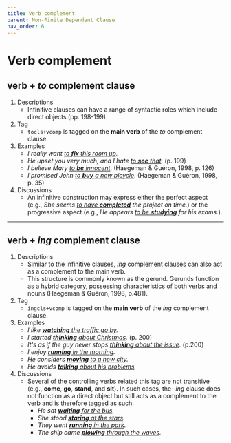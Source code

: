 ```yaml
---
title: Verb complement
parent: Non-Finite Dependent Clause
nav_order: 6
---
```


# Verb complement

## verb + *to* complement clause

1. Descriptions
   - Infinitive clauses can have a range of syntactic roles which include direct objects (pp. 198-199).
2. Tag
   - `tocls+vcomp` is tagged on the **main verb** of the *to* complement clause.
3. Examples
    - *I really want <ins>to **fix** this room up</ins>.*
    - *He upset you very much, and I hate <ins>to **see** that</ins>.* (p. 199)
    - *I believe Mary <ins>to **be** innocent</ins>*. (Haegeman & Guéron, 1998, p. 126)
    - *I promised John <ins>to **buy** a new bicycle</ins>*. (Haegeman & Guéron, 1998, p. 35)
4. Discussions
   - An infinitive construction may express either the perfect aspect (e.g., *She seems <ins>to have **completed**</ins> the project on time.*) or the progressive aspect (e.g., *He appears <ins>to be **studying**</ins> for his exams.*). 

---

## verb + *ing* complement clause

1. Descriptions
   - Similar to the infinitive clauses, *ing* complement clauses can also act as a complement to the main verb.
   - This structure is commonly known as the gerund. Gerunds function as a hybrid category, possessing characteristics of both verbs and nouns (Haegeman & Guéron, 1998, p.481).
2. Tag
   - `ingcls+vcomp` is tagged on the **main verb** of the *ing* complement clause.
3. Examples
   - *I like <ins>**watching** the traffic go by</ins>.*
   - *I started <ins>**thinking** about Christmas</ins>.* (p. 200)
   - *It's as if the guy never stops <ins>**thinking** about the issue</ins>.* (p.200)
   - *I enjoy <ins>**running** in the morning</ins>.*
   - *He considers <ins>**moving** to a new city</ins>.*
   - *He avoids <ins>**talking** about his problems</ins>.*
4. Discussions
   - Several of the controlling verbs related this tag are not transitive (e.g., **come**, **go**, **stand**, and **sit**). In such cases, the *-ing* clause does not function as a direct object but still acts as a complement to the verb and is therefore tagged as such.
      - *He sat <ins>**waiting** for the bus</ins>.* 
      - *She stood <ins>**staring** at the stars</ins>.*
      - *They went <ins>**running** in the park</ins>.* 
      - *The ship came <ins>**plowing** through the waves</ins>.* 
